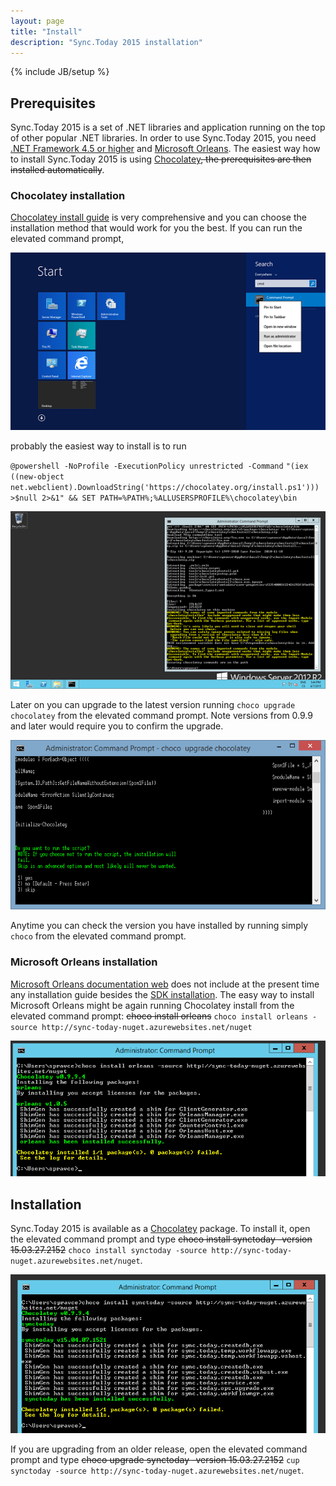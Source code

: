 ```yaml
---
layout: page
title: "Install"
description: "Sync.Today 2015 installation"
---
```

{% include JB/setup %}

## Prerequisites
Sync.Today 2015 is a set of .NET libraries and application running on the top of other popular .NET libraries. 
In order to use Sync.Today 2015, you need [.NET Framework 4.5 or higher](http://www.microsoft.com/net) and [Microsoft Orleans](https://github.com/dotnet/orleans).
The easiest way how to install Sync.Today 2015 is using [Chocolatey](https://github.com/chocolatey/choco/wiki/Installation)<strike>, 
the prerequisites are then installed automatically</strike>.

### Chocolatey installation
[Chocolatey install guide](https://github.com/chocolatey/choco/wiki/Installation) is very comprehensive 
and you can choose the installation method that would work for you the best.
If you can run the elevated command prompt, 

![How to run elevated command prompt](/images/1run_cmd_as_admin.png)

probably the easiest way to install is to run 

`@powershell -NoProfile -ExecutionPolicy unrestricted -Command`
`"(iex ((new-object net.webclient).DownloadString('https://chocolatey.org/install.ps1')))`
`>$null 2>&1" && SET PATH=%PATH%;%ALLUSERSPROFILE%\chocolatey\bin`

![Chocolatey successfully installed](/images/2choco_installed.png)

Later on you can upgrade to the latest version running `choco upgrade chocolatey` from the elevated command prompt.
Note versions from 0.9.9 and later would require you to confirm the upgrade.

![Confirm Chocolatey upgrade](/images/2achoco_upgrade.png)

Anytime you can check the version you have installed by running simply `choco` from the elevated command prompt.

### Microsoft Orleans installation
[Microsoft Orleans documentation web](http://dotnet.github.io/orleans/) does not include at the present time any installation guide besides the [SDK installation](http://dotnet.github.io/orleans/Installation).
The easy way to install Microsoft Orleans might be again running Chocolatey install from the elevated command prompt: <strike>choco install orleans</strike> `choco install orleans -source http://sync-today-nuget.azurewebsites.net/nuget`

![Orleans installed](/images/4orleans_installed.png)

## Installation
Sync.Today 2015 is available as a [Chocolatey](https://github.com/chocolatey/choco/wiki/Installation) package. To install it, open the elevated command prompt and type <strike>choco install synctoday -version 15.03.27.2152</strike> `choco install synctoday -source http://sync-today-nuget.azurewebsites.net/nuget`.

![Sync.Today installed](/images/3synctoday_installed.png)

If you are upgrading from an older release, open the elevated command prompt and type <strike>choco upgrade synctoday -version 15.03.27.2152</strike> `cup synctoday -source http://sync-today-nuget.azurewebsites.net/nuget`.

